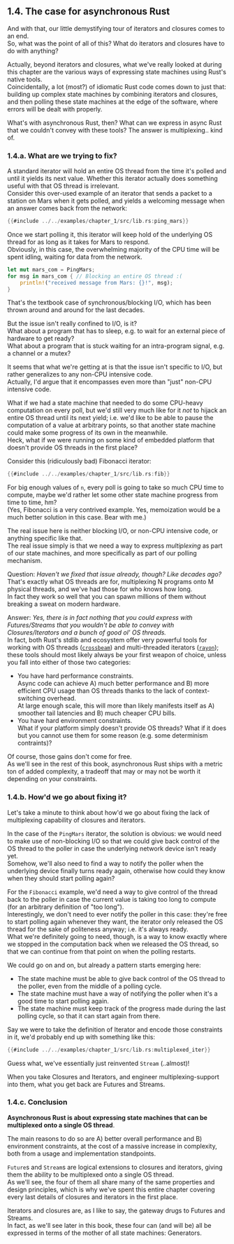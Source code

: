 ## 1.4. The case for asynchronous Rust

And with that, our little demystifying tour of iterators and closures comes to an end.  
So, what was the point of all of this? What do iterators and closures have to do with anything?

Actually, beyond iterators and closures, what we've really looked at during this chapter are the various ways of expressing state machines using Rust's native tools.  
Coincidentally, a lot (most?) of idiomatic Rust code comes down to just that: building up complex state machines by combining iterators and closures, and then polling these state machines at the edge of the software, where errors will be dealt with properly.  

What's with asynchronous Rust, then? What can we express in async Rust that we couldn't convey with these tools? The answer is multiplexing.. kind of.

### 1.4.a. What are we trying to fix?

A standard iterator will hold an entire OS thread from the time it's polled and until it yields its next value. Whether this iterator actually does something useful with that OS thread is irrelevant.  
Consider this over-used example of an iterator that sends a packet to a station on Mars when it gets polled, and yields a welcoming message when an answer comes back from the network:
```rust
{{#include ../../examples/chapter_1/src/lib.rs:ping_mars}}
```
Once we start polling it, this iterator will keep hold of the underlying OS thread for as long as it takes for Mars to respond.  
Obviously, in this case, the overwhelming majority of the CPU time will be spent idling, waiting for data from the network.
```rust
let mut mars_com = PingMars;
for msg in mars_com { // Blocking an entire OS thread :(
    println!("received message from Mars: {}!", msg);
}
```

That's the textbook case of synchronous/blocking I/O, which has been thrown around and around for the last decades.

But the issue isn't really confined to I/O, is it?  
What about a program that has to sleep, e.g. to wait for an external piece of hardware to get ready?  
What about a program that is stuck waiting for an intra-program signal, e.g. a channel or a mutex?

It seems that what we're getting at is that the issue isn't specific to I/O, but rather generalizes to any non-CPU intensive code.  
Actually, I'd argue that it encompasses even more than "just" non-CPU intensive code.

What if we had a state machine that needed to do some CPU-heavy computation on every poll, but we'd still very much like for it _not_ to hijack an entire OS thread until its next yield; i.e. we'd like to be able to pause the computation of a value at arbitrary points, so that another state machine could make some progress of its own in the meanwhile.  
Heck, what if we were running on some kind of embedded platform that doesn't provide OS threads in the first place?  

Consider this (ridiculously bad) Fibonacci iterator:
```rust
{{#include ../../examples/chapter_1/src/lib.rs:fib}}
```
For big enough values of `n`, every poll is going to take so much CPU time to compute, maybe we'd rather let some other state machine progress from time to time, hm?  
(Yes, Fibonacci is a very contrived example. Yes, memoization would be a much better solution in this case. Bear with me.)

The real issue here is neither blocking I/O, or non-CPU intensive code, or anything specific like that.  
The real issue simply is that we need a way to express _multiplexing_ as part of our state machines, and more specifically as part of our polling mechanism.

Question: _Haven't we fixed that issue already, though? Like decades ago?_  
That's exactly what OS threads are for, multiplexing N programs onto M physical threads, and we've had those for who knows how long.  
In fact they work so well that you can spawn millions of them without breaking a sweat on modern hardware.

Answer: _Yes, there is in fact nothing that you could express with Futures/Streams that you wouldn't be able to convey with Closures/Iterators and a bunch of good ol' OS threads._  
In fact, both Rust's stdlib and ecosystem offer very powerful tools for working with OS threads ([`crossbeam`](https://github.com/crossbeam-rs/crossbeam)) and multi-threaded iterators ([`rayon`](https://github.com/rayon-rs/rayon)); these tools should most likely always be your first weapon of choice, unless you fall into either of those two categories:
- You have hard performance constraints.  
Async code can achieve A) much better performance and B) more efficient CPU usage than OS threads thanks to the lack of context-switching overhead.  
At large enough scale, this will more than likely manifests itself as A) smoother tail latencies and B) much cheaper CPU bills.
- You have hard environment constraints.  
What if your platform simply doesn't provide OS threads? What if it does but you cannot use them for some reason (e.g. some determinism contraints)?

Of course, those gains don't come for free.  
As we'll see in the rest of this book, asynchronous Rust ships with a metric ton of added complexity, a tradeoff that may or may not be worth it depending on your constraints.

### 1.4.b. How'd we go about fixing it?

Let's take a minute to think about how'd we go about fixing the lack of multiplexing capability of closures and iterators.  

In the case of the `PingMars` iterator, the solution is obvious: we would need to make use of non-blocking I/O so that we could give back control of the OS thread to the poller in case the underlying network device isn't ready yet.  
Somehow, we'll also need to find a way to notify the poller when the underlying device finally turns ready again, otherwise how could they know when they should start polling again?

For the `Fibonacci` example, we'd need a way to give control of the thread back to the poller in case the current value is taking too long to compute (for an arbitrary definition of "too long").  
Interestingly, we don't need to ever notify the poller in this case: they're free to start polling again whenever they want, the iterator only released the OS thread for the sake of politeness anyway; i.e. it's always ready.  
What we're definitely going to need, though, is a way to know exactly where we stopped in the computation back when we released the OS thread, so that we can continue from that point on when the polling restarts.

We could go on and on, but already a pattern starts emerging here:
- The state machine must be able to give back control of the OS thread to the poller, even from the middle of a polling cycle.
- The state machine must have a way of notifying the poller when it's a good time to start polling again.
- The state machine must keep track of the progress made during the last polling cycle, so that it can start again from there.

Say we were to take the definition of Iterator and encode those constraints in it, we'd probably end up with something like this:
```rust
{{#include ../../examples/chapter_1/src/lib.rs:multiplexed_iter}}
```
Guess what, we've essentially just reinvented `Stream` (..almost)!

When you take Closures and Iterators, and engineer multiplexing-support into them, what you get back are Futures and Streams.  

### 1.4.c. Conclusion

**Asynchronous Rust is about expressing state machines that can be multiplexed onto a single OS thread**.

The main reasons to do so are A) better overall performance and B) environment constraints, at the cost of a massive increase in complexity, both from a usage and implementation standpoints.

`Future`s and `Stream`s are logical extensions to closures and iterators, giving them the ability to be multiplexed onto a single OS thread.  
As we'll see, the four of them all share many of the same properties and design principles, which is why we've spent this entire chapter covering every last details of closures and iterators in the first place.

Iterators and closures are, as I like to say, the gateway drugs to Futures and Streams.  
In fact, as we'll see later in this book, these four can (and will be) all be expressed in terms of the mother of all state machines: Generators.
